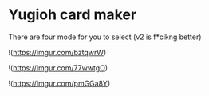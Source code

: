 # Yugioh card maker

There are four mode for you to select (v2 is f*cikng better)

!(https://imgur.com/bztqwrW)

!(https://imgur.com/77wwtgO)

!(https://imgur.com/pmGGa8Y)

